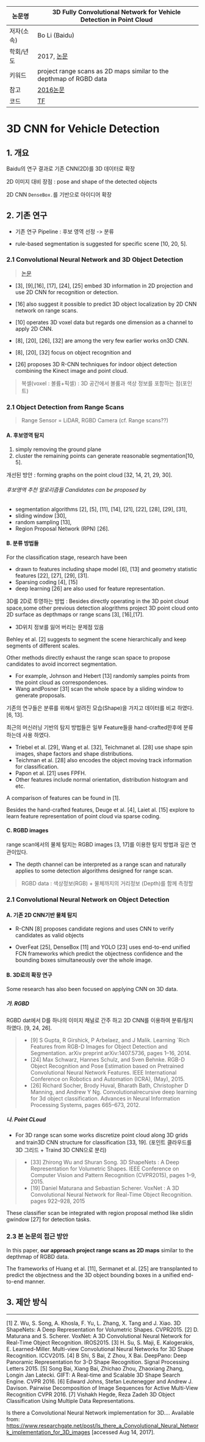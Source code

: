 |논문명|3D Fully Convolutional Network for Vehicle Detection in Point Cloud
|-|-|
|저자(소속)|Bo Li (Baidu)|
|학회/년도|2017, [논문](https://arxiv.org/pdf/1611.08069.pdf)|
|키워드|project range scans as 2D maps similar to the depthmap of RGBD data |
|참고|[2016논문](https://arxiv.org/pdf/1608.07916.pdf)|
|코드|[TF](https://github.com/yukitsuji/3D_CNN_tensorflow)|

# 3D CNN for Vehicle Detection 

## 1. 개요 

Baidu의 연구 결과로 기존 CNN(2D)를 3D 데이터로 확장 

2D 이미지 대비 장점 : pose and shape of the detected objects

2D CNN `DenseBox.`를 기반으로 아이디어 확장 

## 2. 기존 연구 
- 기존 연구 Pipeline : 후보 영역 선정 -> 분류 

- rule-based segmentation is suggested for specific scene [10, 20, 5].


### 2.1 Convolutional Neural Network and 3D Object Detection

> [논문](https://arxiv.org/pdf/1611.08069.pdf)

- [3], [9],[16], [17], [24], [25] embed 3D information in 2D projection and use 2D CNN for recognition or detection.
- [16] also suggest it possible to predict 3D object localization by 2D CNN network on range scans.

- [10] operates 3D voxel data but regards one dimension as a channel to apply 2D CNN.

- [8], [20], [26], [32] are among the very few earlier works on3D CNN.

 - [8], [20], [32] focus on object recognition and 
 - [26] proposes 3D R-CNN techniques for indoor object detection combining the Kinect image and point cloud.

> 복셀(voxel : 볼륨+픽셀) : 3D 공간에서 볼륨과 색상 정보를 포함하는 점(포인트)

### 2.1 Object Detection from Range Scans

> Range Sensor = LiDAR, RGBD Camera (cf. Range scans??)

#### A. 후보영역 탐지
1. simply removing the ground plane 
2. cluster the remaining points can generate reasonable segmentation[10, 5].

개선된 방안 : forming graphs on the point cloud [32, 14, 21, 29, 30].

###### 후보영역 추천 알로리즘들 Candidates can be proposed by 
- segmentation algorithms [2], [5], [11], [14], [21], [22], [28], [29], [31], 
- sliding window [30], 
- random sampling [13], 
- Region Proposal Network (RPN) [26].


#### B. 분류 방법들 

For the classification stage, research have been 
 - drawn to features including shape model [6], [13] and geometry statistic features [22], [27], [29], [31].
 - Sparsing coding [4], [15] 
 - deep learning [26] are also used for feature representation.

3D를 2D로 투영하는 방법 : Besides directly operating in the 3D point cloud space,some other previous detection alogrithms project 3D point cloud onto 2D surface as depthmaps or range scans [3], [16],[17].
 - 3D위치 정보를 잃어 버리는 문제점 있음 

Behley et al. [2] suggests to segment the scene hierarchically and keep segments of different scales.

Other methods directly exhaust the range scan space to propose candidates to avoid incorrect segmentation.
 - For example, Johnson and Hebert [13] randomly samples points from the point cloud as correspondences.
 - Wang andPosner [31] scan the whole space by a sliding window to generate proposals.

기존의 연구들은 분류를 위해서 알려진 모습(Shape)을 가지고 데이터를 비교 하였다. [6, 13].

최근의 머신러닝 기반의 탐지 방법들은 일부 Feature들을 hand-crafted한후에 분류 하는데 사용 하였다. 
- Triebel et al. [29], Wang et al. [32], Teichmanet al. [28] use shape spin images, shape factors and shape distributions.
- Teichman et al. [28] also encodes the object moving track information for classification.
- Papon et al. [21] uses FPFH.
- Other features include normal orientation, distribution histogram and etc.

A comparison of features can be found in [1].

Besides the hand-crafted features, Deuge et al. [4], Laiet al. [15] explore to learn feature representation of point cloud via sparse coding.

#### C. RGBD images

range scan에서의 물체 탐지는 RGBD images [3, 17]를 이용한 탐지 방법과 깊은 연관이있다.  
- The depth channel can be interpreted as a range scan and naturally applies to some detection algorithms designed for range scan.

>  RGBD data : 색상정보(RGB) + 물체까지의 거리정보 (Depth)를 함께 측정할

### 2.1 Convolutional Neural Network on Object Detection

#### A. 기존 2D CNN기반 물체 탐지 

- R-CNN [8] proposes candidate regions and uses CNN to verify candidates as valid objects

- OverFeat [25], DenseBox [11] and YOLO [23] uses end-to-end unified FCN frameworks which predict the objectness confidence and the bounding boxes simultaneously over the whole image.

#### B. 3D로의 확장 연구 
Some research has also been focused on applying CNN on 3D data.

##### 가. RGBD
RGBD dat에서 D를 하나의 이미지 채널로 간주 하고 2D CNN를 이용하여 분류/탐지 하였다. [9, 24, 26].

> - [9] S Gupta, R Girshick, P Arbelaez, and J Malik. Learning ´Rich Features from RGB-D Images for Object Detection and Segmentation. arXiv preprint arXiv:1407.5736, pages 1–16, 2014.
> - [24] Max Schwarz, Hannes Schulz, and Sven Behnke. RGB-D Object Recognition and Pose Estimation based on Pretrained Convolutional Neural Network Features. IEEE International Conference on Robotics and Automation
(ICRA), (May), 2015.
> - [26] Richard Socher, Brody Huval, Bharath Bath, Christopher D Manning, and Andrew Y Ng. Convolutionalrecursive deep learning for 3d object classification. Advances in Neural Information Processing Systems, pages 665–673, 2012.

##### 나. Point CLoud 
 - For 3D range scan some works discretize point cloud along 3D grids and train3D CNN structure for classification [33, 19]. (포인트 클라우드를 3D 그리드 + Traind 3D CNN으로 분리) 
  
> - [33] Zhirong Wu and Shuran Song. 3D ShapeNets : A Deep Representation for Volumetric Shapes. IEEE Conference
on Computer Vision and Pattern Recognition (CVPR2015), pages 1–9, 2015.
> - [19] Daniel Maturana and Sebastian Scherer. VoxNet : A 3D Convolutional Neural Network for Real-Time Object
Recognition. pages 922–928, 2015

These classifier scan be integrated with region proposal method like slidin gwindow [27] for detection tasks.

### 2.3 본 논문의 접근 방안 
In this paper, **our approach project range scans as 2D maps** similar to the depthmap of RGBD data. 

The frameworks of Huang et al. [11], Sermanet et al. [25] are transplanted to predict the objectness and the 3D object bounding boxes in a unified end-to-end manner.


## 3. 제안 방식 



---

[1] Z. Wu, S. Song, A. Khosla, F. Yu, L. Zhang, X. Tang and J. Xiao. 3D ShapeNets: A Deep Representation for Volumetric Shapes. CVPR2015.
[2] D. Maturana and S. Scherer. VoxNet: A 3D Convolutional Neural Network for Real-Time Object Recognition. IROS2015.
[3] H. Su, S. Maji, E. Kalogerakis, E. Learned-Miller. Multi-view Convolutional Neural Networks for 3D Shape Recognition. ICCV2015.
[4] B Shi, S Bai, Z Zhou, X Bai. DeepPano: Deep Panoramic Representation for 3-D Shape Recognition. Signal Processing Letters 2015.
[5] Song Bai, Xiang Bai, Zhichao Zhou, Zhaoxiang Zhang, Longin Jan Latecki. GIFT: A Real-time and Scalable 3D Shape Search Engine. CVPR 2016.
[6] Edward Johns, Stefan Leutenegger and Andrew J. Davison. Pairwise Decomposition of Image Sequences for Active Multi-View Recognition CVPR 2016. 
[7] Vishakh Hegde, Reza Zadeh 3D Object Classification Using Multiple Data Representations. 

Is there a Convolutional Neural Network implementation for 3D.... Available from: https://www.researchgate.net/post/Is_there_a_Convolutional_Neural_Network_implementation_for_3D_images [accessed Aug 14, 2017].
